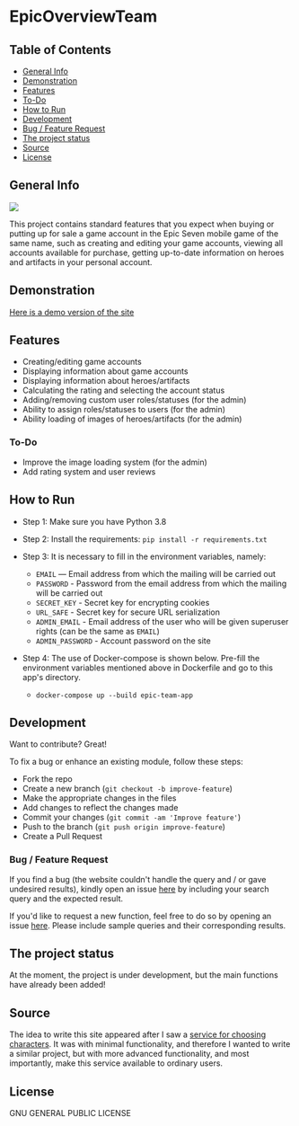 # EpicOverviewTeam

## Table of Contents
-   [General Info](https://github.com/CookIsGood/epicoverviewteam#generalinfo)
-   [Demonstration](https://github.com/CookIsGood/epicoverviewteam#demonstration)
-   [Features](https://github.com/CookIsGood/epicoverviewteam#features)
-   [To-Do](https://github.com/CookIsGood/epicoverviewteam#todo)
-   [How to Run](https://github.com/CookIsGood/epicoverviewteam#howtorun)
-   [Development](https://github.com/CookIsGood/epicoverviewteam#development)
-   [Bug / Feature Request](https://github.com/CookIsGood/epicoverviewteam#bug--feature-request) 
-   [The project status](https://github.com/CookIsGood/epicoverviewteam#theprojectstatus)
-   [Source](https://github.com/CookIsGood/epicoverviewteam#source)
-   [License](https://github.com/CookIsGood/epicoverviewteam#license)


## [](https://github.com/CookIsGood/epicoverviewteam#generalinfo)General Info
![](https://b.radikal.ru/b36/2109/c3/c72160cfc821.png)

This project contains standard features that you expect when buying or putting up for sale a game account in the Epic Seven mobile game of the same name, such as creating and editing your game accounts, viewing all accounts available for purchase, getting up-to-date information on heroes and artifacts in your personal account.

## [](https://github.com/CookIsGood/epicoverviewteam#demonstration)Demonstration
[Here is a demo version of the site](https://epicoverviewteam.herokuapp.com/)

## [](https://github.com/CookIsGood/epicoverviewteam#features)Features
- Creating/editing game accounts
- Displaying information about game accounts
- Displaying information about heroes/artifacts
- Calculating the rating and selecting the account status
- Adding/removing custom user roles/statuses (for the admin)
- Ability to assign roles/statuses to users (for the admin)
- Ability loading of images of heroes/artifacts (for the admin)

### [](https://github.com/CookIsGood/epicoverviewteam#todo)To-Do
- Improve the image loading system (for the admin)
- Add rating system and user reviews


## [](https://github.com/CookIsGood/epicoverviewteam#howtorun)How to Run
- Step 1: Make sure you have Python 3.8
    
- Step 2: Install the requirements: `pip install -r requirements.txt`

- Step 3: It is necessary to fill in the environment variables, namely:
    - `EMAIL` — Email address from which the mailing will be carried out
    - `PASSWORD` - Password from the email address from which the mailing will be carried out
    - `SECRET_KEY` - Secret key for encrypting cookies
    - `URL_SAFE` - Secret key for secure URL serialization
    - `ADMIN_EMAIL` - Email address of the user who will be given superuser rights (can be the same as `EMAIL`)
    - `ADMIN_PASSWORD` - Account password on the site

- Step 4: The use of Docker-compose is shown below. Pre-fill the environment variables mentioned above in Dockerfile and go to this app's directory.

  - `docker-compose up --build epic-team-app`

## [](https://github.com/CookIsGood/epicoverviewteam#development)Development
Want to contribute? Great!

To fix a bug or enhance an existing module, follow these steps:

-   Fork the repo
-   Create a new branch (`git checkout -b improve-feature`)
-   Make the appropriate changes in the files
-   Add changes to reflect the changes made
-   Commit your changes (`git commit -am 'Improve feature'`)
-   Push to the branch (`git push origin improve-feature`)
-   Create a Pull Request

### [](https://github.com/CookIsGood/epicoverviewteam#bug--feature-request)Bug / Feature Request
If you find a bug (the website couldn't handle the query and / or gave undesired results), kindly open an issue [here](https://github.com/CookIsGood/epicoverviewteam/issues/new) by including your search query and the expected result.

If you'd like to request a new function, feel free to do so by opening an issue [here](https://github.com/CookIsGood/epicoverviewteam/issues/new). Please include sample queries and their corresponding results.

## [](https://github.com/CookIsGood/epicoverviewteam#theprojectstatus)The project status
At the moment, the project is under development, but the main functions have already been added!

## [](https://github.com/CookIsGood/epicoverviewteam#source)Source
The idea to write this site appeared after I saw a [service for choosing characters](http://npc233.com/play/index.php/Home/Game/ep_ss). It was with minimal functionality, and therefore I wanted to write a similar project, but with more advanced functionality, and most importantly, make this service available to ordinary users.

## [](https://github.com/CookIsGood/epicoverviewteam#license)License
GNU GENERAL PUBLIC LICENSE




